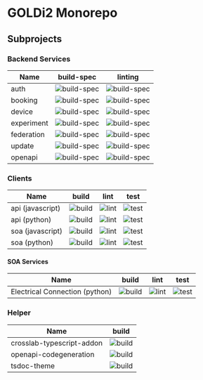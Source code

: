 # GOLDi2 Monorepo

## Subprojects

### Backend Services

| Name       | build-spec                                                                                               | linting                                                                                            |
| ---------- | -------------------------------------------------------------------------------------------------------- | -------------------------------------------------------------------------------------------------- |
| auth       | ![build-spec](https://x56.theoinf.tu-ilmenau.de/badges/badge_backend-services_auth-build-spec.svg)       | ![build-spec](https://x56.theoinf.tu-ilmenau.de/badges/badge_backend-services_auth-lint.svg)       |
| booking    | ![build-spec](https://x56.theoinf.tu-ilmenau.de/badges/badge_backend-services_booking-build-spec.svg)    | ![build-spec](https://x56.theoinf.tu-ilmenau.de/badges/badge_backend-services_booking-lint.svg)    |
| device     | ![build-spec](https://x56.theoinf.tu-ilmenau.de/badges/badge_backend-services_device-build-spec.svg)     | ![build-spec](https://x56.theoinf.tu-ilmenau.de/badges/badge_backend-services_device-lint.svg)     |
| experiment | ![build-spec](https://x56.theoinf.tu-ilmenau.de/badges/badge_backend-services_experiment-build-spec.svg) | ![build-spec](https://x56.theoinf.tu-ilmenau.de/badges/badge_backend-services_experiment-lint.svg) |
| federation | ![build-spec](https://x56.theoinf.tu-ilmenau.de/badges/badge_backend-services_federation-build-spec.svg) | ![build-spec](https://x56.theoinf.tu-ilmenau.de/badges/badge_backend-services_federation-lint.svg) |
| update     | ![build-spec](https://x56.theoinf.tu-ilmenau.de/badges/badge_backend-services_update-build-spec.svg)     | ![build-spec](https://x56.theoinf.tu-ilmenau.de/badges/badge_backend-services_update-lint.svg)     |
| openapi    | ![build-spec](https://x56.theoinf.tu-ilmenau.de/badges/badge_backend-services_openapi-build-spec.svg)    | ![build-spec](https://x56.theoinf.tu-ilmenau.de/badges/badge_backend-services_openapi-lint.svg)    |

### Clients

| Name             | build                                                                                 | lint                                                                                | test                                                                                |
| ---------------- | ------------------------------------------------------------------------------------- | ----------------------------------------------------------------------------------- | ----------------------------------------------------------------------------------- |
| api (javascript) | ![build](https://x56.theoinf.tu-ilmenau.de/badges/badge_clients_api_js-build.svg)     | ![lint](https://img.shields.io/badge/lint-unavailable-inactive?style=flat-square)   | ![test](https://img.shields.io/badge/test-unavailable-inactive?style=flat-square)   |
| api (python)     | ![build](https://x56.theoinf.tu-ilmenau.de/badges/badge_clients_api_python-build.svg) | ![lint](https://x56.theoinf.tu-ilmenau.de/badges/badge_clients_api_python-lint.svg) | ![test](https://x56.theoinf.tu-ilmenau.de/badges/badge_clients_api_python-test.svg) |
| soa (javascript) | ![build](https://img.shields.io/badge/build-unavailable-inactive?style=flat-square)   | ![lint](https://img.shields.io/badge/lint-unavailable-inactive?style=flat-square)   | ![test](https://img.shields.io/badge/test-unavailable-inactive?style=flat-square)   |
| soa (python)     | ![build](https://x56.theoinf.tu-ilmenau.de/badges/badge_clients_soa_python-build.svg) | ![lint](https://x56.theoinf.tu-ilmenau.de/badges/badge_clients_soa_python-lint.svg) | ![test](https://x56.theoinf.tu-ilmenau.de/badges/badge_clients_soa_python-test.svg) |

#### SOA Services

| Name                           | build                                                                                                              | lint                                                                                                             | test                                                                                                             |
| ------------------------------ | ------------------------------------------------------------------------------------------------------------------ | ---------------------------------------------------------------------------------------------------------------- | ---------------------------------------------------------------------------------------------------------------- |
| Electrical Connection (python) | ![build](https://x56.theoinf.tu-ilmenau.de/badges/badge_clients_soa_clients_electricalConnection_python-build.svg) | ![lint](https://x56.theoinf.tu-ilmenau.de/badges/badge_clients_soa_clients_electricalConnection_python-lint.svg) | ![test](https://x56.theoinf.tu-ilmenau.de/badges/badge_clients_soa_clients_electricalConnection_python-test.svg) |

### Helper

| Name                      | build                                                                                               |
| ------------------------- | --------------------------------------------------------------------------------------------------- |
| crosslab-typescript-addon | ![build](https://x56.theoinf.tu-ilmenau.de/badges/badge_helper_crosslab-typescript-addon-build.svg) |
| openapi-codegeneration    | ![build](https://x56.theoinf.tu-ilmenau.de/badges/badge_helper_openapi-codegeneration-build.svg)    |
| tsdoc-theme               | ![build](https://x56.theoinf.tu-ilmenau.de/badges/badge_helper_tsdoc-theme-build.svg)               |
